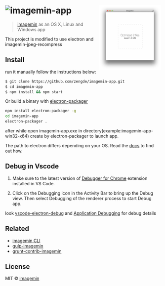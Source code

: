 # <img src="https://cloud.githubusercontent.com/assets/709159/2954693/97fa771a-da76-11e3-90ac-07fbc5ca943f.png" alt="imagemin-app"> <img src="media/screenshot.png" width="200" align="right">

> [imagemin](https://github.com/imagemin/imagemin-app) as an OS X, Linux and Windows app


This project is modified to use electron
and imagemin-jpeg-recompress 

## Install

run it manually follow the instructions below:

```sh
$ git clone https://github.com/zengde/imagemin-app.git
$ cd imagemin-app
$ npm install && npm start
```

Or build a binary with [electron-packager](https://github.com/electron-userland/electron-packager
)
```sh
npm install electron-packager -g
cd imagemin-app
electron-packager . 
```
after while open imagemin-app.exe in directory(example:imagemin-app-win32-x64) create by electron-packager to launch app.

The path to electron differs depending on your OS. Read the [docs](https://github.com/electron/electron/blob/master/docs/tutorial/quick-start.md)
to find out how.

## Debug in Vscode

1. Make sure to the latest version of [Debugger for Chrome](https://marketplace.visualstudio.com/items?itemName=msjsdiag.debugger-for-chrome) extension installed in VS Code.

2. Click on the Debugging icon in the Activity Bar to bring up the Debug view.
Then select Debugging of the renderer process to start Debug app.

look [vscode-electron-debug](https://github.com/octref/vscode-electron-debug/blob/master/README.md) and [Application Debugging](https://github.com/electron/electron/blob/master/docs/tutorial/application-debugging.md) for debug details

## Related

- [imagemin CLI](https://github.com/kevva/imagemin#cli)
- [gulp-imagemin](https://github.com/sindresorhus/gulp-imagemin)
- [grunt-contrib-imagemin](https://github.com/gruntjs/grunt-contrib-imagemin)


## License

MIT © [imagemin](https://github.com/imagemin)
